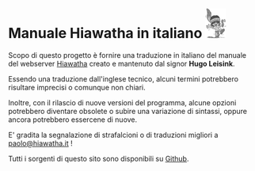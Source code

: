 # Manuale Hiawatha in italiano ![Hiawatha logo](/static/img/hiawatha_logo_zw.png)

Scopo di questo progetto è fornire una traduzione in
italiano del manuale del webserver [Hiawatha](https://www.hiawatha-webserver.org) creato e mantenuto dal signor **Hugo Leisink**.

Essendo una traduzione dall'inglese tecnico, alcuni termini potrebbero risultare imprecisi o comunque non chiari.<br/>

Inoltre, con il rilascio di nuove versioni del programma, alcune opzioni potrebbero diventare obsolete o subire
una variazione di sintassi, oppure ancora potrebbero essercene di nuove.

E' gradita la segnalazione di strafalcioni o di traduzioni migliori a [paolo@hiawatha.it](mailto:paolo@hiawatha.it) !

Tutti i sorgenti di questo sito sono disponibili su [Github](https://github.com/Marsich/hiawatha.it).


